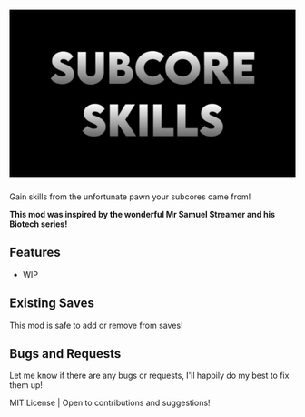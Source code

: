 # ![SubcoreSkills](./About/Preview.png)

Gain skills from the unfortunate pawn your subcores came from!

**This mod was inspired by the wonderful Mr Samuel Streamer and his Biotech series!**

## Features

- WIP

## Existing Saves

This mod is safe to add or remove from saves!

## Bugs and Requests

Let me know if there are any bugs or requests, I'll happily do my best to fix them up!

MIT License | Open to contributions and suggestions!
